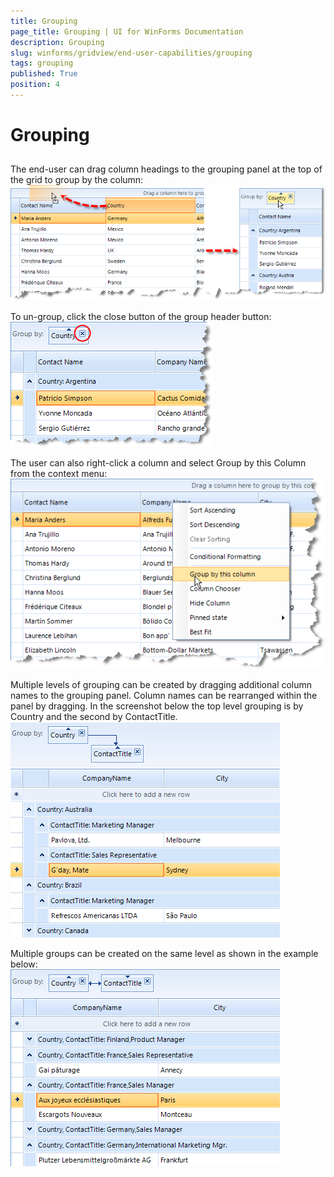 ```yaml
---
title: Grouping
page_title: Grouping | UI for WinForms Documentation
description: Grouping
slug: winforms/gridview/end-user-capabilities/grouping
tags: grouping
published: True
position: 4
---
```


# Grouping



## 

The end-user can drag column headings to the grouping panel at the top of the grid to group by the column:<br>![gridview-end-user-capabilities-grouping 001](images/gridview-end-user-capabilities-grouping001.png)

To un-group, click the close button of the group header button:<br>![gridview-end-user-capabilities-grouping 002](images/gridview-end-user-capabilities-grouping002.png)

The user can also right-click a column and select Group by this Column from the context menu:<br>![gridview-end-user-capabilities-grouping 003](images/gridview-end-user-capabilities-grouping003.png)

Multiple levels of grouping can be created by dragging additional column names to the grouping panel. Column names can be rearranged within the panel by dragging. In the screenshot below the top level grouping is by Country and the second by ContactTitle.<br>![gridview-end-user-capabilities-grouping 004](images/gridview-end-user-capabilities-grouping004.png)

Multiple groups can be created on the same level as shown in the example below:<br>![gridview-end-user-capabilities-grouping 005](images/gridview-end-user-capabilities-grouping005.png)
